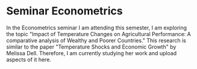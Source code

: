 # Seminar Econometrics

In the Econometrics seminar I am attending this semester, I am exploring the topic "Impact of Temperature Changes on Agricultural Performance: A comparative analysis of Wealthy and Poorer Countries." This research is similar to the paper "Temperature Shocks and Economic Growth" by Melissa Dell. Therefore, I am currently studying her work and upload aspects of it here.

